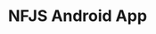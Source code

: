---
title: NFJS Android App
layout: default
categories: project
dates: 2013 - Present
order: 4
image: /images/project/nfjs_android.png
link: https://play.google.com/store/apps/details?id=com.nofluffjuststuff.fluffdroid&hl=en
---